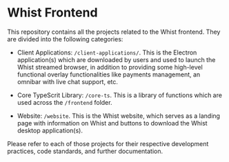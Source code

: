 # Whist Frontend

This repository contains all the projects related to the Whist frontend. They are divided into the following categories:

- Client Applications: `/client-applications/`. This is the Electron application(s) which are downloaded by users and used to launch the Whist streamed browser, in addition to providing some high-level functional overlay functionalities like payments management, an omnibar with live chat support, etc.

- Core TypeScrit Library: `/core-ts`. This is a library of functions which are used across the `/frontend` folder.

- Website: `/website`. This is the Whist website, which serves as a landing page with information on Whist and buttons to download the Whist desktop application(s).

Please refer to each of those projects for their respective development practices, code standards, and further documentation.
